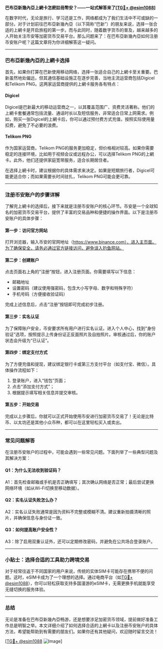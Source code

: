 **巴布亞新幾內亞上網卡怎麽註冊幣安？——一站式解答来了[[TG💪+ @esim1088](https://t.me/s/esim1088)]**

在数字时代，无论是旅行、学习还是工作，网络都成为了我们生活中不可或缺的一部分。对于计划前往巴布亞新幾內亞（以下简称“巴新”）的朋友来说，选择一张合适的上網卡是开启旅程的第一步。而与此同时，随着数字货币的普及，越来越多的人开始关注币安等加密货币交易平台。那么问题来了：在巴布亞新幾內亞如何注册币安账户呢？这篇文章将为你详细解答这一疑问。

---

### 巴布亞新幾內亞的上網卡选择

首先，如果你打算在巴新使用移动网络，选择一张适合自己的上網卡至关重要。巴新虽然地处偏远，但其通信基础设施正在逐步完善，当地主流运营商包括Digicel和Telikom PNG。这两家运营商提供的上網卡服务各有特点：

#### Digicel
Digicel是巴新最大的移动运营商之一，以其覆盖范围广、资费灵活著称。他们的上網卡套餐通常包括流量、通话时长以及短信服务，非常适合日常上网需求。例如，购买一张Digicel的上網卡后，你可以通过预付费方式充值，按照实际使用量扣费，避免了不必要的浪费。

#### Telikom PNG
作为国家运营商，Telikom PNG的服务更加稳定，但价格相对较高。如果你需要稳定的连接环境，比如用于视频会议或远程办公，可以选择Telikom PNG的上網卡。此外，他们还提供家庭宽带服务，适合长期居住者。

在选择上網卡时，建议根据你的具体需求来决定。如果是短期旅行者，Digicel可能更适合你；而如果需要长时间驻扎，Telikom PNG可能会更可靠。

---

### 注册币安账户的步骤详解

了解完上網卡的选择后，接下来就是注册币安账户的核心环节。币安是一个全球知名的加密货币交易平台，提供了丰富的交易品种和便捷的操作界面。以下是注册币安账户的具体步骤：

#### 第一步：访问官方网站
打开浏览器，输入币安的官网地址（https://www.binance.com），进入主页面。为了确保安全，请务必通过官方链接访问，避免误入钓鱼网站。

#### 第二步：创建账户
点击页面右上角的“注册”按钮，进入注册页面。你需要填写以下信息：
- 邮箱地址
- 设置密码（建议使用强密码，包含大小写字母、数字和特殊字符）
- 手机号码（方便接收验证码）

完成上述信息后，点击“注册”按钮即可完成初步注册。

#### 第三步：实名认证
为了保障账户安全，币安要求所有用户进行实名认证。进入个人中心，找到“身份验证”选项，按照提示上传身份证正反面照片及自拍照片。审核通过后，你的账户状态会升级为“已认证”。

#### 第四步：绑定支付方式
为了方便充值和提现，建议绑定银行卡或第三方支付平台（如支付宝、微信）。具体操作流程如下：
1. 登录账户，进入“钱包”页面；
2. 点击“添加支付方式”；
3. 根据提示填写相关信息并提交审核。

#### 第五步：开始交易
完成以上步骤后，你就可以正式开始使用币安进行加密货币交易了！无论是比特币、以太坊还是其他小众币种，都可以在这里轻松买入或卖出。

---

### 常见问题解答

在注册币安账户的过程中，可能会遇到一些常见问题。下面列举了一些典型问题及其解决方案：

#### Q1：为什么无法收到验证码？
A1：首先检查邮箱或手机是否正确填写；其次确认网络是否正常；最后尝试更换网络环境（如从Wi-Fi切换至移动数据）。

#### Q2：实名认证失败怎么办？
A2：实名认证失败通常是因为资料不完整或模糊不清。建议重新拍摄清晰的照片，并确保信息与身份证一致。

#### Q3：如何提高账户安全性？
A3：除了启用双重认证外，还可以定期修改密码，并避免在公共场合登录账户。

---

### 小贴士：选择合适的工具助力跨境交易

对于经常往返于不同国家的用户来说，传统的实体SIM卡可能存在携带不便的问题。这时，eSIM卡成为了一个理想的选择。通过电商平台（如[TG💪+ @esim1088](https://t.me/s/esim1088)），你可以轻松获取支持多国漫游的eSIM卡，无需更换手机就能享受无缝切换的服务体验。

---

### 总结

无论是准备在巴布亞新幾內亞畅游，还是想要涉足加密货币领域，提前做好准备工作总是明智之举。本文详细介绍了如何选择合适的上網卡以及注册币安账户的具体方法，希望能帮助到有需要的朋友们。如果你还有其他疑问，欢迎随时留言交流！

[[TG💪+ @esim1088](https://t.me/s/esim1088) ![Image](https://i.postimg.cc/4NQfJmqS/Snipaste-2025-05-13-00-14-12.png)]